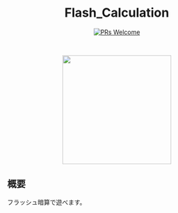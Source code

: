 <h1 align="center">Flash_Calculation</h1>
<p align="center">
<a href="http://makeapullrequest.com">
<img src="https://img.shields.io/badge/PRs-welcome-brightgreen.svg?style=flat-square" alt="PRs Welcome">
</a>
</p>
<br>
<p align="center">
  <img src="https://user-images.githubusercontent.com/18276888/69108733-f2ae7080-0ab8-11ea-9298-f5e12e30a3ca.png" width="250">
</p>


## 概要
フラッシュ暗算で遊べます。
